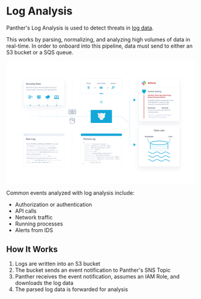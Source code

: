 # Log Analysis

Panther's Log Analysis is used to detect threats in [log data](log-processing/supported-logs/README.md).

This works by parsing, normalizing, and analyzing high volumes of data in real-time. In order to onboard into this pipeline, data must send to either an S3 bucket or a SQS queue.

![](../.gitbook/assets/readme-overview.png)

Common events analyzed with log analysis include:
* Authorization or authentication
* API calls
* Network traffic
* Running processes
* Alerts from IDS

## How It Works

1. Logs are written into an S3 bucket
2. The bucket sends an event notification to Panther's SNS Topic
3. Panther receives the event notification, assumes an IAM Role, and downloads the log data
4. The parsed log data is forwarded for analysis
